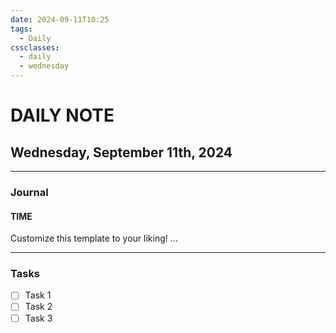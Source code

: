 ```yaml
---
date: 2024-09-11T10:25
tags:
  - Daily
cssclasses:
  - daily
  - wednesday
---
```

# DAILY NOTE
## Wednesday, September 11th, 2024
***
### Journal
#### TIME
Customize this template to your liking!
...
***
### Tasks
- [ ] Task 1
- [ ] Task 2
- [ ] Task 3